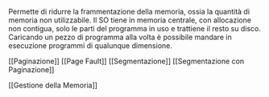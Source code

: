 Permette di ridurre la frammentazione della memoria, ossia la quantità di memoria non utilizzabile.
Il SO tiene in memoria centrale, con allocazione non contigua, solo le parti del programma in uso e trattiene il resto su disco.
Caricando un pezzo di programma alla volta è possibile mandare in esecuzione programmi di qualunque dimensione.

[[Paginazione]]
[[Page Fault]]
[[Segmentazione]]
[[Segmentazione con Paginazione]]


[[Gestione della Memoria]]
